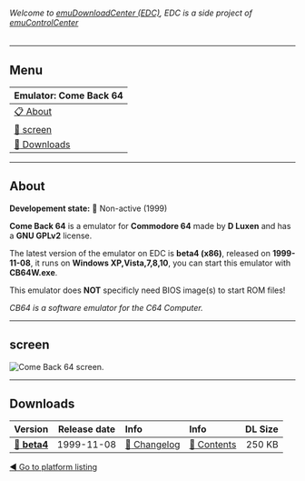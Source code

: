 ###### Welcome to [emuDownloadCenter (EDC)](https://github.com/PhoenixInteractiveNL/emuDownloadCenter/wiki/), EDC is a side project of [emuControlCenter](https://github.com/PhoenixInteractiveNL/emuControlCenter/wiki/)
***
## Menu
| **Emulator: Come Back 64** |
|:---------|
| [:clipboard: About](#about) |
| [:sunrise: screen](#screen) |
| [:floppy_disk: Downloads](#downloads) |
***
## About
**Developement state:** :red_circle: Non-active (1999)

**Come Back 64** is a emulator for **Commodore 64** made by **D Luxen** and has a **GNU GPLv2** license.

The latest version of the emulator on EDC is **beta4 (x86)**, released on **1999-11-08**, it runs on **Windows XP,Vista,7,8,10**, you can start this emulator with **CB64W.exe**.

This emulator does **NOT** specificly need BIOS image(s) to start ROM files!

_CB64 is a software emulator for the C64 Computer._
***
## screen
![](https://raw.githubusercontent.com/PhoenixInteractiveNL/emuDownloadCenter/master/hooks/comeback64/emulator_screen_01.jpg "Come Back 64 screen.")
***
## Downloads
| Version  | Release date  | Info       | Info       | DL Size    |
|:---------|:-------------:|:-----------|:-----------|-----------:|
| [:floppy_disk: **beta4**](https://github.com/PhoenixInteractiveNL/edc-repo0002/raw/master/comeback64/beta4.7z) | 1999-11-08 | [:page_facing_up: Changelog](https://github.com/PhoenixInteractiveNL/edc-repo0002/blob/master/comeback64/beta4_changelog.txt) | [:mag_right: Contents](https://github.com/PhoenixInteractiveNL/edc-repo0002/blob/master/comeback64/beta4_contents.txt) | 250 KB |

[:arrow_backward: Go to platform listing](https://github.com/PhoenixInteractiveNL/emuDownloadCenter/wiki/EDC-Platform-List)
